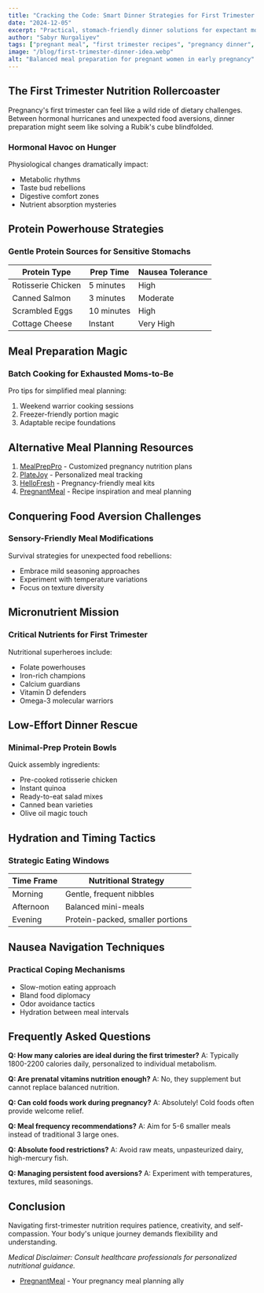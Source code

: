 ```yaml
---
title: "Cracking the Code: Smart Dinner Strategies for First Trimester Moms"
date: "2024-12-05"
excerpt: "Practical, stomach-friendly dinner solutions for expectant mothers navigating the challenges of first-trimester nutrition and meal planning."
author: "Sabyr Nurgaliyev"
tags: ["pregnant meal", "first trimester recipes", "pregnancy dinner", "first trimester pregnancy recipes"]
image: "/blog/first-trimester-dinner-idea.webp"
alt: "Balanced meal preparation for pregnant women in early pregnancy"
---
```


## The First Trimester Nutrition Rollercoaster

Pregnancy's first trimester can feel like a wild ride of dietary challenges. Between hormonal hurricanes and unexpected food aversions, dinner preparation might seem like solving a Rubik's cube blindfolded.

### Hormonal Havoc on Hunger

Physiological changes dramatically impact:
* Metabolic rhythms
* Taste bud rebellions
* Digestive comfort zones
* Nutrient absorption mysteries

## Protein Powerhouse Strategies

### Gentle Protein Sources for Sensitive Stomachs

| Protein Type | Prep Time | Nausea Tolerance |
|-------------|-----------|------------------|
| Rotisserie Chicken | 5 minutes | High |
| Canned Salmon | 3 minutes | Moderate |
| Scrambled Eggs | 10 minutes | High |
| Cottage Cheese | Instant | Very High |

## Meal Preparation Magic

### Batch Cooking for Exhausted Moms-to-Be

Pro tips for simplified meal planning:
1. Weekend warrior cooking sessions
2. Freezer-friendly portion magic
3. Adaptable recipe foundations

## Alternative Meal Planning Resources

1. [MealPrepPro](https://mealpreppro.com) - Customized pregnancy nutrition plans
2. [PlateJoy](https://platejoy.com) - Personalized meal tracking
3. [HelloFresh](https://hellofresh.com) - Pregnancy-friendly meal kits
4. [PregnantMeal](https://pregnantmeal.com) - Recipe inspiration and meal planning

## Conquering Food Aversion Challenges

### Sensory-Friendly Meal Modifications

Survival strategies for unexpected food rebellions:
* Embrace mild seasoning approaches
* Experiment with temperature variations
* Focus on texture diversity

## Micronutrient Mission

### Critical Nutrients for First Trimester

Nutritional superheroes include:
* Folate powerhouses
* Iron-rich champions
* Calcium guardians
* Vitamin D defenders
* Omega-3 molecular warriors

## Low-Effort Dinner Rescue

### Minimal-Prep Protein Bowls

Quick assembly ingredients:
* Pre-cooked rotisserie chicken
* Instant quinoa
* Ready-to-eat salad mixes
* Canned bean varieties
* Olive oil magic touch

## Hydration and Timing Tactics

### Strategic Eating Windows

| Time Frame | Nutritional Strategy |
|------------|----------------------|
| Morning | Gentle, frequent nibbles |
| Afternoon | Balanced mini-meals |
| Evening | Protein-packed, smaller portions |

## Nausea Navigation Techniques

### Practical Coping Mechanisms

* Slow-motion eating approach
* Bland food diplomacy
* Odor avoidance tactics
* Hydration between meal intervals

## Frequently Asked Questions

**Q: How many calories are ideal during the first trimester?**
A: Typically 1800-2200 calories daily, personalized to individual metabolism.

**Q: Are prenatal vitamins nutrition enough?**
A: No, they supplement but cannot replace balanced nutrition.

**Q: Can cold foods work during pregnancy?**
A: Absolutely! Cold foods often provide welcome relief.

**Q: Meal frequency recommendations?**
A: Aim for 5-6 smaller meals instead of traditional 3 large ones.

**Q: Absolute food restrictions?**
A: Avoid raw meats, unpasteurized dairy, high-mercury fish.

**Q: Managing persistent food aversions?**
A: Experiment with temperatures, textures, mild seasonings.

## Conclusion

Navigating first-trimester nutrition requires patience, creativity, and self-compassion. Your body's unique journey demands flexibility and understanding.

*Medical Disclaimer: Consult healthcare professionals for personalized nutritional guidance.*

- [PregnantMeal](https://pregnantmeal.com) - Your pregnancy meal planning ally